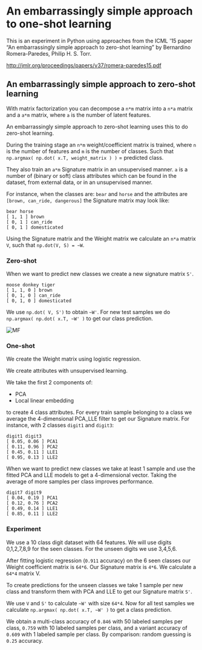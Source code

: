 # An embarrassingly simple approach to one-shot learning

This is an experiment in Python using approaches from the ICML '15 paper “An embarrassingly simple approach to zero-shot learning” by Bernardino Romera-Paredes, Philip H. S. Torr.

http://jmlr.org/proceedings/papers/v37/romera-paredes15.pdf

## An embarrassingly simple approach to zero-shot learning

With matrix factorization you can decompose a `n*m` matrix into a `n*a` matrix and a `a*m` matrix, where `a` is the number of latent features.

An embarrassingly simple approach to zero-shot learning uses this to do zero-shot learning.

During the training stage an `n*m` weight/coefficient matrix is trained, where `n` is the number of features and `m` is the number of classes. Such that `np.argmax( np.dot( x.T, weight_matrix ) )` = predicted class.

They also train an `a*m` Signature matrix in an unsupervised manner. `a` is a number of (binary or soft) class attributes which can be found in the dataset, from external data, or in an unsupervised manner.

For instance, when the classes are: `bear` and `horse` and the attributes are `[brown, can_ride, dangerous]` the Signature matrix may look like:

```
bear horse
[ 1, 1 ] brown
[ 0, 1 ] can_ride
[ 0, 1 ] domesticated
```

Using the Signature matrix and the Weight matrix we calculate an `n*a` matrix `V`, such that `np.dot(V, S) = ~W`.

### Zero-shot

When we want to predict new classes we create a new signature matrix `S'`.

```
moose donkey tiger
[ 1, 1, 0 ] brown
[ 0, 1, 0 ] can_ride
[ 0, 1, 0 ] domesticated
```

We use `np.dot( V, S')` to obtain `~W'`. For new test samples we do `np.argmax( np.dot( x.T, ~W' )` to get our class prediction.

![MF](http://i.imgur.com/rXq8paJ.png "MF Training")

### One-shot

We create the Weight matrix using logistic regression.

We create attributes with unsupervised learning. 

We take the first 2 components of: 
- PCA 
- Local linear embedding

to create 4 class attributes. For every train sample belonging to a class we average the 4-dimensional PCA_LLE filter to get our Signature matrix. For instance, with 2 classes `digit1` and `digit3`:

```
digit1 digit3
[ 0.05, 0.06 ] PCA1
[ 0.11, 0.96 ] PCA2
[ 0.45, 0.11 ] LLE1
[ 0.95, 0.13 ] LLE2
```

When we want to predict new classes we take at least 1 sample and use the fitted PCA and LLE models to get a 4-dimensional vector. Taking the average of more samples per class improves performance.

```
digit7 digit9
[ 0.04, 0.19 ] PCA1
[ 0.12, 0.76 ] PCA2
[ 0.49, 0.14 ] LLE1
[ 0.85, 0.11 ] LLE2
```

### Experiment

We use a 10 class digit dataset with 64 features. We will use digits 0,1,2,7,8,9 for the seen classes. For the unseen digits we use 3,4,5,6.

After fitting logistic regression (`0.911` accuracy) on the 6 seen classes our Weight coefficient matrix is `64*6`. Our Signature matrix is `4*6`. We calculate a `64*4` matrix V.

To create predictions for the unseen classes we take 1 sample per new class and transform them with PCA and LLE to get our Signature matrix `S'`.

We use `V` and `S'` to calculate `~W'` with size `64*4`. Now for all test samples we calculate `np.argmax( np.dot( x.T, ~W' )` to get a class prediction.

We obtain a multi-class accuracy of `0.846` with 50 labeled samples per class, `0.759` with 10 labeled samples per class, and a variant accuracy of `0.609` with 1 labeled sample per class. By comparison: random guessing is `0.25` accuracy.
